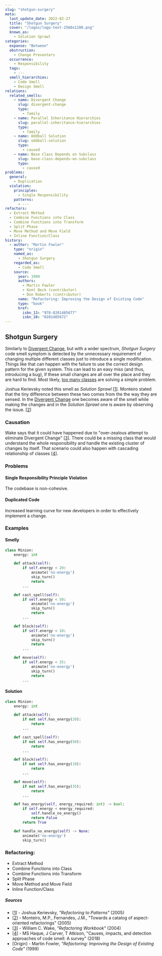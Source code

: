 ```yaml
---
slug: "shotgun-surgery"
meta:
  last_update_date: 2022-02-27
  title: "Shotgun Surgery"
  cover: "/logos/logo-text-2560x1280.png"
  known_as:
    - Solution Sprawl
categories:
  expanse: "Between"
  obstruction:
    - Change Preventers
  occurrence:
    - Responsibility
  tags:
    - ---
  smell_hierarchies:
    - Code Smell
    - Design Smell
relations:
  related_smells:
    - name: Divergent Change
      slug: divergent-change
      type:
        - family
    - name: Parallel Inheritance Hierarchies
      slug: parallel-inheritance-hierarchies
      type:
        - family
    - name: Oddball Solution
      slug: oddball-solution
      type:
        - caused
    - name: Base Class Depends on Subclass
      slug: base-class-depends-on-subclass
      type:
        - caused
problems:
  general:
    - Duplication
  violation:
    principles:
      - Single Responsibility
    patterns:
      - ---
refactors:
  - Extract Method
  - Combine Functions into Class
  - Combine Functions into Transform
  - Split Phase
  - Move Method and Move Field
  - Inline Function/Class
history:
  - author: "Martin Fowler"
    type: "origin"
    named_as:
      - Shotgun Surgery
    regarded_as:
      - Code Smell
    source:
      year: 1999
      authors:
        - Martin Fowler
        - Kent Beck (contributor)
        - Don Roberts (contributor)
      name: "Refactoring: Improving the Design of Existing Code"
      type: "book"
      href:
        isbn_13: "978-0201485677"
        isbn_10: "0201485672"
---
```


## Shotgun Surgery

Similarly to [Divergent Change](./divergent-change.md), but with a wider spectrum, _Shotgun Surgery_ code smell symptom is detected by the unnecessary requirement of changing multiple different classes just to introduce a single modification. Things like that can happen with the failure to use the correct design pattern for the given system. This can lead to an easy miss (and thus, introducing a bug), if these small changes are all over the place and they are hard to find. Most likely, [too many classes](./oddball-solution.md) are solving a simple problem.

Joshua Kerievsky noted this smell as _Solution Sprawl_ [[1](#sources)]. Monteiro stated that the tiny difference between these two comes from the the way they are sensed. In the [Divergent Change](./divergent-change.md) one becomes aware of the smell while making the changes and in the _Solution Sprawl_ one is aware by observing the issue. [[2](#sources)]

### Causation

Wake says that it could have happened due to "over-zealous attempt to eliminate Divergent Change" [[3](#sources)]. There could be a missing class that would understand the whole responsibility and handle the existing cluster of changes by itself. That scenario could also happen with cascading relationship of classes [[4](#sources)].

### Problems

#### **Single Responsibility Principle Violation**

The codebase is non-cohesive.

#### **Duplicated Code**

Increased learning curve for new developers in order to effectively implement a change.

### Examples

<div class="example-block">

#### Smelly

```py
class Minion:
    energy: int

    def attack(self):
        if self.energy < 20:
            animate('no-energy')
            skip_turn()
            return
        ...

    def cast_spell(self):
        if self.energy < 50:
            animate('no-energy')
            skip_turn()
            return
        ...

    def block(self):
        if self.energy < 10:
            animate('no-energy')
            skip_turn()
            return
        ...

    def move(self):
        if self.energy < 35:
            animate('no-energy')
            skip_turn()
            return
        ...
```

#### Solution

```py
class Minion:
    energy: int

    def attack(self):
        if not self.has_energy(20):
            return
        ...

    def cast_spell(self):
        if not self.has_energy(50):
            return
        ...

    def block(self):
        if not self.has_energy(10):
            return
        ...

    def move(self):
        if not self.has_energy(35):
            return
        ...

    def has_energy(self, energy_required: int) -> bool:
        if self.energy < energy_required:
            self.handle_no_energy()
            return False
        return True

    def handle_no_energy(self) -> None:
        animate('no-energy')
        skip_turn()

```

</div>

### Refactoring:

- Extract Method
- Combine Functions into Class
- Combine Functions into Transform
- Split Phase
- Move Method and Move Field
- Inline Function/Class

##### Sources

- [[1](#sources)] - Joshua Kerievsky, _"Refactoring to Patterns"_ (2005)
- [[2](#sources)] - Monteiro, M.P., Fernandes, J.M., "Towards a catalog of aspect-oriented refactorings" (2005)
- [[3](#sources)] - William C. Wake, _"Refactoring Workbook"_ (2004)
- [[4](#sources)] - MS Haque, J Carver, T Atkison, "Causes, impacts, and detection approaches of code smell: A survey" (2018)
- [Origin] - Martin Fowler, _"Refactoring: Improving the Design of Existing Code"_ (1999)
